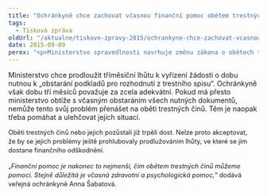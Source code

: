 ```yaml
---
title: "Ochránkyně chce zachovat včasnou finanční pomoc obětem trestných činů"
tags:
  - Tisková zpráva
oldUrl: "/aktualne/tiskove-zpravy-2015/ochrankyne-chce-zachovat-vcasnou-financni-pomoc-obetem-trestnych-cinu"
date: 2015-09-09
perex: "<p>Ministerstvo spravedlnosti navrhuje změnu zákona o obětech trestných činů. Žádá prodloužit tříměsíční lhůtu, během které musí posoudit žádosti obětí trestných činů a pozůstalých po těchto obětech o finanční pomoc. Smyslem finanční pomoci je zmírnění negativních a traumatických dopadů na oběti. Aby byla pomoc účinná, musí být také včasná. Ombudsmanka proto nesouhlasí s návrhem, který by lhůtu pro vyplácení pomoci prodloužil na dobu neurčitou.</p>"
---
```


<!-- imported from the old website -->

<p>Ministerstvo chce prodloužit tříměsíční lhůtu k vyřízení žádosti o dobu nutnou k „obstarání podkladů pro rozhodnutí z trestního spisu“. Ochránkyně však dobu tří měsíců považuje za zcela adekvátní. Pokud má přesto ministerstvo obtíže s včasným obstaráním všech nutných dokumentů, nemůže tento svůj problém přenášet na oběti trestných činů. Těm je naopak třeba pomáhat a ulehčovat jejich situaci. </p> <p><span style="line-height: 17.92px; font-size: 12.8px;">Oběti trestných činů nebo jejich pozůstalí již trpěli dost. Nelze proto akceptovat, že by se jejich problémy ještě prohlubovaly prodlužováním lhůty, ve které se jim dostane finančního odškodnění.</span></p> <p><span style="line-height: 17.92px; font-size: 12.8px;">„<i>Finanční pomoc je nakonec to nejmenší, čím obětem trestných činů můžeme pomoci. Stejně důležitá je včasná zdravotní a psychologická pomoc,</i>“ dodává veřejná ochránkyně Anna Šabatová.</span></p>
